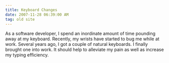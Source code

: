 ```yaml
---
title: Keyboard Changes
date: 2007-11-28 06:39:00 AM
tag: old site
---
```


As a software developer, I spend an inordinate amount of time pounding away at my keyboard. Recently, my wrists have started to bug me while at work. Several years ago, I got a couple of natural keyboards. I finally brought one into work. It should help to alleviate my pain as well as increase my typing efficiency.
